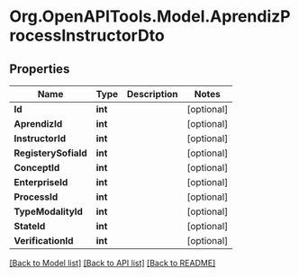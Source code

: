 # Org.OpenAPITools.Model.AprendizProcessInstructorDto

## Properties

Name | Type | Description | Notes
------------ | ------------- | ------------- | -------------
**Id** | **int** |  | [optional] 
**AprendizId** | **int** |  | [optional] 
**InstructorId** | **int** |  | [optional] 
**RegisterySofiaId** | **int** |  | [optional] 
**ConceptId** | **int** |  | [optional] 
**EnterpriseId** | **int** |  | [optional] 
**ProcessId** | **int** |  | [optional] 
**TypeModalityId** | **int** |  | [optional] 
**StateId** | **int** |  | [optional] 
**VerificationId** | **int** |  | [optional] 

[[Back to Model list]](../../README.md#documentation-for-models) [[Back to API list]](../../README.md#documentation-for-api-endpoints) [[Back to README]](../../README.md)

